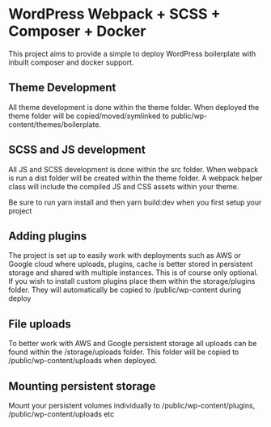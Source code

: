 # WordPress Webpack + SCSS + Composer + Docker

This project aims to provide a simple to deploy WordPress boilerplate with inbuilt composer and docker support.

## Theme Development

All theme development is done within the theme folder. When deployed the theme folder will be copied/moved/symlinked to public/wp-content/themes/boilerplate.

## SCSS and JS development

All JS and SCSS development is done within the src folder. When webpack is run a dist folder will be created within the theme folder. A webpack helper class will include the compiled JS and CSS assets within your theme.

Be sure to run yarn install and then yarn build:dev when you first setup your project

## Adding plugins

The project is set up to easily work with deployments such as AWS or Google cloud where uploads, plugins, cache is better stored in persistent storage and shared with multiple instances. This is of course only optional. If you wish to install custom plugins place them within the storage/plugins folder. They will automatically be copied to /public/wp-content during deploy

## File uploads

To better work with AWS and Google persistent storage all uploads can be found within the /storage/uploads folder. This folder will be copied to /public/wp-content/uploads when deployed.

## Mounting persistent storage

Mount your persistent volumes individually to /public/wp-content/plugins, /public/wp-content/uploads etc
